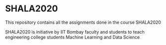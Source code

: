 # SHALA2020
This repository contains all the assignments done in the course SHALA2020

SHALA2020 is initiative by IIT Bombay faculty and students to teach engineering college students Machine Learning and Data Science 
